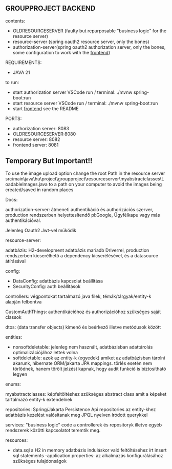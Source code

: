 ## GROUPPROJECT BACKEND

contents:
- OLDRESOURCESERVER (faulty but repurposable "business logic" for the resource server)
- resource-server (spring oauth2 resource server, only the bones)
- authorization-server(spring oauth2 authorization server, only the bones, some configuration to work with the [frontend](https://github.com/Attila732/Onkormanyzat_))


REQUIREMENTS:
- JAVA 21


to run:
- start authorization server VSCode run / terminal: ./mvnw spring-boot:run
- start resource server VSCode run / terminal: ./mvnw spring-boot:run
- start [frontend](https://github.com/Attila732/Onkormanyzat_) see the README 

PORTS:
- authorization server: 8083
- OLDRESOURCESERVER:8080
- resource server: 8082
- frontend server: 8081


## Temporary But Important!!

To use the image upload option change the root Path in the resource server 
src\main\java\hu\project\groupproject\resourceserver\myabstractclasses\LoadableImages.java
to a path on your computer to avoid the images being created/saved in random places

Docs:

authorization-server:
átmeneti authentikáció és authorizációs szerver, production rendszerben helyettesítendő pl:Google, Ügyfélkapu vagy más authentikációval.


Jelenleg Oauth2 Jwt-vel működik


resource-server:

adatbázis: H2-development adatbázis mariadb Driverrel, production rendszerben kicserélhető a dependency kicserélésével, és a datasource átírásával


config:
- DataConfig: adatbázis kapcsolat beállítása
- SecurityConfig: auth beállítások

controllers: végpontokat tartalmazó java filek, témák/tárgyak/entity-k alapján felbontva

CustomAuthThings: authentikációhoz és authorizációhoz szükséges saját classok

dtos: (data transfer objects) kimenő és beérkező illetve metódusok között

entities: 
- nonsoftdeletable: jelenleg nem használt, adatbázisban adattárolás optimalizációjához lettek volna
- softdeletable: azok az entity-k (egyedek) amiket az adatbázisban tárolni akarunk, hibernate ORM/jakarta JPA mappings. törlés esetén nem törlődnek, hanem törölt jelzést kapnak, hogy audit funkció is biztosítható legyen


enums: 

myabstractclasses: képfeltöltéshez szükséges abstract class amit a képeket tartalmazó entity-k extendelnek


repositories: Spring/Jakarta Persistence Api repositories az entity-khez adatbázis kezelést valósítanak meg JPQL nyelven íródott querykkel

services: "business logic" code a controllerek és repositoryk illetve egyéb rendszerek közötti kapcsolatot teremtik meg.

resources:
- data.sql a H2 in memory adatbázis induláskor való feltöltéséhez írt insert sql statements
-application.properties: az alkalmazás konfigurálásához szükséges tulajdonságok 